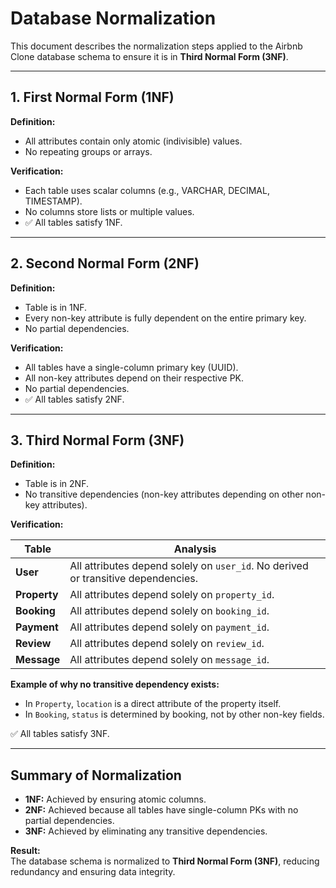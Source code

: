 # Database Normalization

This document describes the normalization steps applied to the Airbnb Clone database schema to ensure it is in **Third Normal Form (3NF)**.

---

## 1. First Normal Form (1NF)

**Definition:**  
- All attributes contain only atomic (indivisible) values.
- No repeating groups or arrays.

**Verification:**  
- Each table uses scalar columns (e.g., VARCHAR, DECIMAL, TIMESTAMP).
- No columns store lists or multiple values.
- ✅ All tables satisfy 1NF.

---

## 2. Second Normal Form (2NF)

**Definition:**  
- Table is in 1NF.
- Every non-key attribute is fully dependent on the entire primary key.
- No partial dependencies.

**Verification:**  
- All tables have a single-column primary key (UUID).
- All non-key attributes depend on their respective PK.
- No partial dependencies.
- ✅ All tables satisfy 2NF.

---

## 3. Third Normal Form (3NF)

**Definition:**  
- Table is in 2NF.
- No transitive dependencies (non-key attributes depending on other non-key attributes).

**Verification:**

| Table     | Analysis |
|-----------|----------|
| **User**     | All attributes depend solely on `user_id`. No derived or transitive dependencies. |
| **Property** | All attributes depend solely on `property_id`. |
| **Booking**  | All attributes depend solely on `booking_id`. |
| **Payment**  | All attributes depend solely on `payment_id`. |
| **Review**   | All attributes depend solely on `review_id`. |
| **Message**  | All attributes depend solely on `message_id`. |

**Example of why no transitive dependency exists:**  
- In `Property`, `location` is a direct attribute of the property itself.
- In `Booking`, `status` is determined by booking, not by other non-key fields.

✅ All tables satisfy 3NF.

---

## Summary of Normalization

- **1NF:** Achieved by ensuring atomic columns.
- **2NF:** Achieved because all tables have single-column PKs with no partial dependencies.
- **3NF:** Achieved by eliminating any transitive dependencies.

**Result:**  
The database schema is normalized to **Third Normal Form (3NF)**, reducing redundancy and ensuring data integrity.
